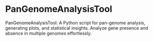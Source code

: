 # PanGenomeAnalysisTool
PanGenomeAnalysisTool: A Python script for pan-genome analysis, generating plots, and statistical insights. Analyze gene presence and absence in multiple genomes effortlessly.

